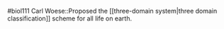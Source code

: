 #biol111 
Carl Woese::Proposed the [[three-domain system|three domain classification]] scheme for all life on earth. 